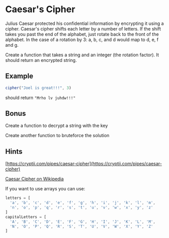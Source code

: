 # Caesar's Cipher

Julius Caesar protected his confidential information by encrypting it using a cipher. 
Caesar's cipher shifts each letter by a number of letters. 
If the shift takes you past the end of the alphabet, just rotate back to the front of the alphabet. 
In the case of a rotation by 3: a, b, c, and d would map to d, e, f and g.

Create a function that takes a string and an integer (the rotation factor). 
It should return an encrypted string.

## Example
```javascript
cipher("Joel is great!!!", 3) 
```
should return `"Mrho lv juhdw!!!"`

## Bonus

Create a function to decrypt a string with the key

Create another function to bruteforce the solution


## Hints

[https://cryptii.com/pipes/caesar-cipher](https://cryptii.com/pipes/caesar-cipher)

[Caesar Cipher on Wikipedia](https://en.wikipedia.org/wiki/Caesar_cipher)

If you want to use arrays you can use:
```javascript
letters = [
  'a', 'b', 'c', 'd', 'e', 'f', 'g', 'h', 'i', 'j', 'k', 'l', 'm',
  'n', 'o', 'p', 'q', 'r', 's', 't', 'u', 'v', 'w', 'x', 'y', 'z'
]
capitalLetters = [
  'A', 'B', 'C', 'D', 'E', 'F', 'G', 'H', 'I', 'J', 'K', 'L', 'M', 
  'N', 'O', 'P', 'Q', 'R', 'S', 'T', 'U', 'V', 'W', 'X', 'Y', 'Z'
]
```